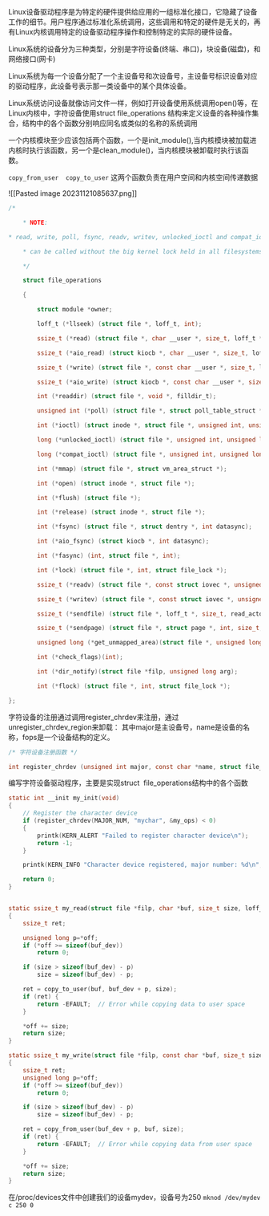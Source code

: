 

Linux设备驱动程序是为特定的硬件提供给应用的一组标准化接口，它隐藏了设备工作的细节。用户程序通过标准化系统调用，这些调用和特定的硬件是无关的，再有Linux内核调用特定的设备驱动程序操作和控制特定的实际的硬件设备。

Linux系统的设备分为三种类型，分别是字符设备(终端、串口)，块设备(磁盘)，和网络接口(网卡)

Linux系统为每一个设备分配了一个主设备号和次设备号，主设备号标识设备对应的驱动程序，此设备号表示那一类设备中的某个具体设备。

Linux系统访问设备就像访问文件一样，例如打开设备使用系统调用open()等，在Linux内核中，字符设备使用struct file_operations 结构来定义设备的各种操作集合，结构中的各个函数分别响应同名或类似的名称的系统调用


一个内核模块至少应该包括两个函数，一个是init_module(),当内核模块被加载进内核时执行该函数，另一个是clean_module()，当内核模块被卸载时执行该函数。

`copy_from_user  copy_to_user` 这两个函数负责在用户空间和内核空间传递数据

![[Pasted image 20231121085637.png]]

```c
/*

    * NOTE:

* read, write, poll, fsync, readv, writev, unlocked_ioctl and compat_ioctl

    * can be called without the big kernel lock held in all filesystems.

    */

    struct file_operations

    {

        struct module *owner;

        loff_t (*llseek) (struct file *, loff_t, int);

        ssize_t (*read) (struct file *, char __user *, size_t, loff_t *);

        ssize_t (*aio_read) (struct kiocb *, char __user *, size_t, loff_t);

        ssize_t (*write) (struct file *, const char __user *, size_t, loff_t *);

        ssize_t (*aio_write) (struct kiocb *, const char __user *, size_t, loff_t);

        int (*readdir) (struct file *, void *, filldir_t);

        unsigned int (*poll) (struct file *, struct poll_table_struct *);

        int (*ioctl) (struct inode *, struct file *, unsigned int, unsigned long);

        long (*unlocked_ioctl) (struct file *, unsigned int, unsigned long);

        long (*compat_ioctl) (struct file *, unsigned int, unsigned long);

        int (*mmap) (struct file *, struct vm_area_struct *);

        int (*open) (struct inode *, struct file *);

        int (*flush) (struct file *);

        int (*release) (struct inode *, struct file *);

        int (*fsync) (struct file *, struct dentry *, int datasync);

        int (*aio_fsync) (struct kiocb *, int datasync);

        int (*fasync) (int, struct file *, int);

        int (*lock) (struct file *, int, struct file_lock *);

        ssize_t (*readv) (struct file *, const struct iovec *, unsigned long, loff_t*);

        ssize_t (*writev) (struct file *, const struct iovec *, unsigned long, loff_t*);

        ssize_t (*sendfile) (struct file *, loff_t *, size_t, read_actor_t, void*);

        ssize_t (*sendpage) (struct file *, struct page *, int, size_t, loff_t *, int);

        unsigned long (*get_unmapped_area)(struct file *, unsigned long, unsigned long, unsigned long, unsigned long);

        int (*check_flags)(int);

        int (*dir_notify)(struct file *filp, unsigned long arg);

        int (*flock) (struct file *, int, struct file_lock *);

};
```


字符设备的注册通过调用register_chrdev来注册，通过unregister_chrdev_region来卸载：
其中major是主设备号，name是设备的名称，fops是一个设备结构的定义。
```c
/* 字符设备注册函数 */

int register_chrdev (unsigned int major, const char *name, struct file_operations *fops);

```
编写字符设备驱动程序，主要是实现struct  file_operations结构中的各个函数

```c
static int __init my_init(void)
{
    // Register the character device
    if (register_chrdev(MAJOR_NUM, "mychar", &my_ops) < 0)
    {
        printk(KERN_ALERT "Failed to register character device\n");
        return -1;
    }

    printk(KERN_INFO "Character device registered, major number: %d\n", MAJOR_NUM);

    return 0;
}


static ssize_t my_read(struct file *filp, char *buf, size_t size, loff_t *off)
{
    ssize_t ret;

    unsigned long p=*off;
    if (*off >= sizeof(buf_dev))
        return 0;

    if (size > sizeof(buf_dev) - p)
        size = sizeof(buf_dev) - p;

    ret = copy_to_user(buf, buf_dev + p, size);
    if (ret) {
        return -EFAULT;  // Error while copying data to user space
    }

    *off += size;
    return size;
}

static ssize_t my_write(struct file *filp, const char *buf, size_t size, loff_t *off)
{
    ssize_t ret;
    unsigned long p=*off;
    if (*off >= sizeof(buf_dev))
        return 0;

    if (size > sizeof(buf_dev) - p)
        size = sizeof(buf_dev) - p;

    ret = copy_from_user(buf_dev + p, buf, size);
    if (ret) {
        return -EFAULT;  // Error while copying data from user space
    }

    *off += size;
    return size;
}

```

在/proc/devices文件中创建我们的设备mydev，设备号为250
`mknod /dev/mydev c 250 0`

